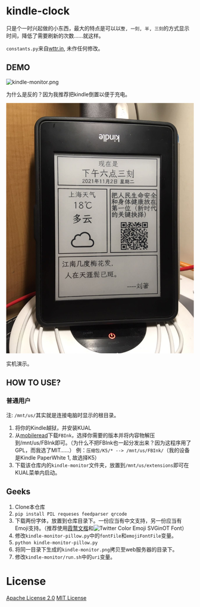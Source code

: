 # kindle-clock
只是个一时兴起做的小东西，最大的特点是可以以`整, 一刻, 半, 三刻`的方式显示时间，降低了需要刷新的次数……就这样。

`constants.py`来自[wttr.in](https://github.com/chubin/wttr.in), 未作任何修改。

## DEMO

![kindle-monitor.png](https://test.yxyy.top/kindle-monitor.png)

为什么是反的？因为我推荐把kindle倒置以便于充电。

![](https://raw.githubusercontent.com/Xuyiyang23333/kindle-clock/main/%E5%AE%9E%E9%99%85%E6%95%88%E6%9E%9C.jpg)

实机演示。

## HOW TO USE?

### 普通用户
注: `/mnt/us/`其实就是连接电脑时显示的根目录。
1. 将你的Kindle越狱，并安装KUAL
2. 从[mobileread](https://www.mobileread.com/forums/showthread.php?t=225030)下载`FBInk`，选择你需要的版本并将内容物解压到/mnt/us/FBInk即可。（为什么不把FBInk也一起分发出来？因为这程序用了GPL，而我选了MIT……）
例：`压缩包/K5/* --> /mnt/us/FBInk/`（我的设备是Kindle PaperWhite 1, 故选择K5）
3. 下载该仓库内的`kindle-monitor`文件夹，放置到`/mnt/us/extensions`即可在KUAL菜单内启动。

## Geeks
1. Clone本仓库
2. `pip install PIL requeses feedparser qrcode`
3. 下载两份字体，放置到仓库目录下。一份应当有中文支持，另一份应当有Emoji支持。（推荐使用[霞鹜文楷](https://github.com/lxgw/LxgwWenKai)和![Twitter Color Emoji SVGinOT Font](https://github.com/eosrei/twemoji-color-font)）
4. 修改`kindle-monitor-pillow.py`中的`fontFile`和`emojiFontFile`变量。
5. `python kindle-monitor-pillow.py`
6. 将同一目录下生成的`kindle-monitor.png`拷贝至web服务器的目录下。
7. 修改`kindle-monitor/run.sh`中的`uri`变量。

# License
[Apache License 2.0](https://github.com/chubin/wttr.in/blob/master/LICENSE)
[MIT License](https://github.com/Xuyiyang23333/kindle-clock/blob/main/LICENSE)
